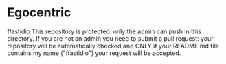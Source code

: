 # Egocentric
ffastidio 
This repository is protected: only the admin can push in this directory. 
If you are not an admin you need to submit a pull request: your repository will be automatically checked and ONLY if your README.md file contains my name ("ffastidio") your request will be accepted.
